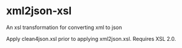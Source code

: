# xml2json-xsl
An xsl transformation for converting xml to json

Apply clean4json.xsl prior to applying xml2json.xsl. Requires XSL 2.0.
